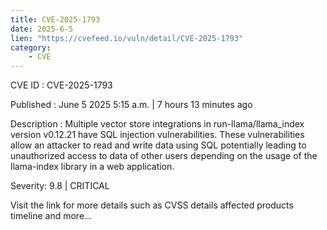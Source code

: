```yaml
---
title: CVE-2025-1793
date: 2025-6-5
lien: "https://cvefeed.io/vuln/detail/CVE-2025-1793"
category:
    - CVE
---
```


CVE ID : CVE-2025-1793

Published :  June 5
2025
5:15 a.m. | 7 hours
13 minutes ago

Description : Multiple vector store integrations in run-llama/llama_index version v0.12.21 have SQL injection vulnerabilities. These vulnerabilities allow an attacker to read and write data using SQL
potentially leading to unauthorized access to data of other users depending on the usage of the llama-index library in a web application.

Severity: 9.8 | CRITICAL

Visit the link for more details
such as CVSS details
affected products
timeline
and more...
